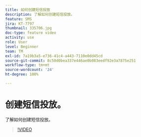 ```yaml
---
title: 如何创建短信投放
description: 了解如何创建短信投放。
feature: SMS
jira: KT-7797
thumbnail: 335706.jpg
doc-type: feature video
activity: use
role: User
level: Beginner
team: TM
exl-id: 7a19b3a5-e736-41c4-a443-7110e0dd45cd
source-git-commit: 8c50d0bea337e446ae0b083eedf92e3a7875e251
workflow-type: tm+mt
source-wordcount: '24'
ht-degree: 100%

---
```


# 创建短信投放。

了解如何创建短信投放。

>[!VIDEO](https://video.tv.adobe.com/v/335706)
